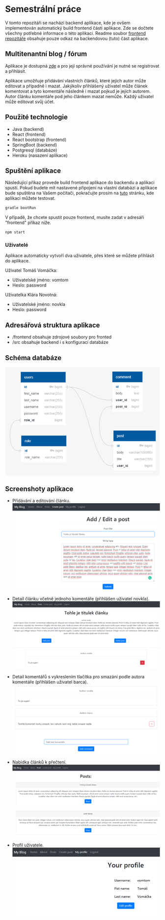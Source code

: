 # Semestrální práce

V tomto repozitáři se nachází backend aplikace, kde je ovšem implementován automatický build frontend části aplikace. Zde se dočtete všechny potřebné informace o této aplikaci. Readme soubor [frontend repozitáře](https://github.com/barborapilna/NNPIA_blog_fe) obsahuje pouze odkaz na backendovou (tuto) část aplikace.

## Multitenantní blog / fórum

Aplikace je dostupná [zde](https://sem-blog.herokuapp.com/) 
a pro její správné používání je nutné se registrovat a přihlásit.

Aplikace umožňuje přidávání vlastních článků, které jejich autor může editovat a případně i mazat. 
Jakýkoliv přihlášený uživatel může článek komentovat a tyto komentáře následně i mazat pojkud je jejich autorem.
Autor článku komentáře pod jeho článkem mazat nemůže.
Každý uživatel může editovat svůj účet.

## Použité technologie

- Java (backend)
- React (frontend)
- React bootstrap (frontend)
- SpringBoot (backend)
- Postgresql (databáze)
- Heroku (nasazení aplikace)

## Spuštění aplikace

Následující příkaz provede build frontend aplikace do backendu a aplikaci spustí. Pokud budete mít nastavené připojení na vlastní databázi 
a aplikace bude spuštěna na Vašem počítači, pokračujte prosím na [tuto](http://localhost:8080/) stránku, kde aplikaci můžete testovat.

```sh
gradle bootRun
```

V případě, že chcete spustit pouze frontend, musíte zadat v adresáři "frontend" příkaz níže.

```sh
npm start
```

### Uživatelé

Aplikace automaticky vytvoří dva uživatele, přes které se můžete přihlásit do aplikace.

Uživatel Tomáš Vomáčka:
- Uživatelské jméno: vomtom
- Heslo: password

Uživatelka Klára Novotná:
- Uživatelské jméno: novkla
- Heslo: password

## Adresářová struktura aplikace

 - /frontend obsahuje zdrojové soubory pro fronted 
 - /src obsahuje backend i s konfigurací databáze

## Schéma databáze

![database.png](images/database.png)

## Screenshoty aplikace

- Přidávání a editování článku.
![blog1.png](images/blog1.png)


- Detail článku včetně jednoho komentáře (přihlášen uživatel novkla).
![blog2.png](images/blog2.png)


- Detail komentářů s vykreslením tlačítka pro smazání podle autora komentáře (přihlášen uživatel barca).
![blog3.png](images/blog3.png)


- Nabídka článků k přečtení.
![blog4.png](images/blog4.png)


- Profil uživatele.
![blog5.png](images/blog5.png)
